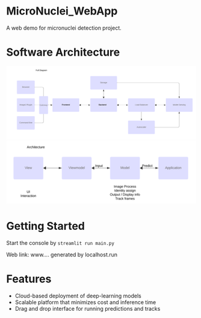 # MicroNuclei_WebApp

A web demo for micronuclei detection project.

# Software Architecture
![Project Diagram](./docs/diagram.png)
![Project Architecture](./docs/architect.png)

# Getting Started
Start the console by ```streamlit run main.py```

Web link: www.... generated by localhost.run


# Features
- Cloud-based deployment of deep-learning models
- Scalable platform that minimizes cost and inference time
- Drag and drop interface for running predictions and tracks

